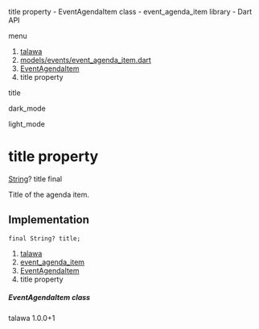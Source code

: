 




title property - EventAgendaItem class - event\_agenda\_item library - Dart API







menu

1. [talawa](../../index.html)
2. [models/events/event\_agenda\_item.dart](../../file-___home_harshil_Desktop_open-source_palisadoes_talawa_lib_models_events_event_agenda_item/)
3. [EventAgendaItem](../../file-___home_harshil_Desktop_open-source_palisadoes_talawa_lib_models_events_event_agenda_item/EventAgendaItem-class.html)
4. title property

title


dark\_mode

light\_mode




# title property


[String](https://api.flutter.dev/flutter/dart-core/String-class.html)?
title
final

Title of the agenda item.


## Implementation

```
final String? title;
```

 


1. [talawa](../../index.html)
2. [event\_agenda\_item](../../file-___home_harshil_Desktop_open-source_palisadoes_talawa_lib_models_events_event_agenda_item/)
3. [EventAgendaItem](../../file-___home_harshil_Desktop_open-source_palisadoes_talawa_lib_models_events_event_agenda_item/EventAgendaItem-class.html)
4. title property

##### EventAgendaItem class





talawa
1.0.0+1






